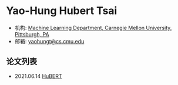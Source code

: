 # Yao-Hung Hubert Tsai

- 机构: [Machine Learning Department, Carnegie Mellon University, Pittsburgh, PA](../Institutions/CMU_美国卡内基梅隆大学.md)
- 邮箱: yaohungt@cs.cmu.edu

## 论文列表

- 2021.06.14 [HuBERT](../Models/Speech_Representaion/2021.06.14_HuBERT.md)